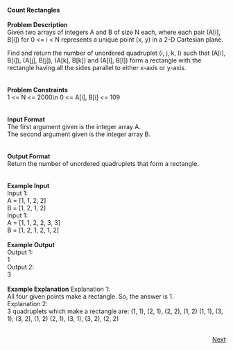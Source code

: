 **Count Rectangles**<br /><br />
**Problem Description**<br />
Given two arrays of integers A and B of size N each, where each pair (A[i], B[i]) for 0 <= i < N represents a unique point (x, y) in a 2-D Cartesian plane.<br />

Find and return the number of unordered quadruplet (i, j, k, l) such that (A[i], B[i]), (A[j], B[j]), (A[k], B[k]) and (A[l], B[l]) form a rectangle with the rectangle having all the sides parallel to either x-axis or y-axis.<br />
<br />
<br />
**Problem Constraints**<br />
1 <= N <= 2000\n
0 <= A[i], B[i] <= 109<br />
<br />
<br />
**Input Format**<br />
The first argument given is the integer array A.<br />
The second argument given is the integer array B.<br />
<br />
<br />
**Output Format**<br />
Return the number of unordered quadruplets that form a rectangle.<br />
<br />
<br />
**Example Input**<br />
Input 1:<br />
 A = [1, 1, 2, 2]<br />
 B = [1, 2, 1, 2]<br />
Input 1:<br />
 A = [1, 1, 2, 2, 3, 3]<br />
 B = [1, 2, 1, 2, 1, 2]<br />
<br />
**Example Output**<br />
Output 1:<br />
 1<br />
Output 2:<br />
 3<br />
<br />
**Example Explanation**
Explanation 1:<br />
 All four given points make a rectangle. So, the answer is 1.<br />
Explanation 2:<br />
 3 quadruplets which make a rectangle are: (1, 1), (2, 1), (2, 2), (1, 2)
                                           (1, 1), (3, 1), (3, 2), (1, 2)
                                           (2, 1), (3, 1), (3, 2), (2, 2)<br /><br />
										   
<p align="right"><a class="Pagination-link1SfnH-8-DxMA Pagination-link_right2v3HzuwWFxb4" aria-label="Next Page: Raw Mode Editor" href="https://github.com/divyangju1991/DSA-Scaler/blob/main/DSA/src/com/scaler/dsa/hashing/assignment/read2ndPage.md">Next</a></p>
